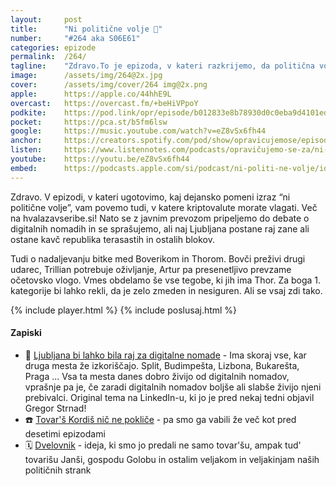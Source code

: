 ```yaml
---
layout: 	post
title:  	"Ni politične volje 🤑"
number: 	"#264 aka S06E61"
categories:	epizode
permalink:	/264/
tagline: 	"Zdravo.To je epizoda, v kateri razkrijemo, da politična volja smrdi po denarju in/ali moči."
image:		/assets/img/264@2x.jpg
cover:		/assets/img/cover/264 img@2x.png
apple:		https://apple.co/44hhE9L
overcast:	https://overcast.fm/+beHiVPpoY
podkite:	https://pod.link/opr/episode/b012833e8b78930d0c0eba9d4101ed55
pocket:		https://pca.st/b5fm6lsw
google:		https://music.youtube.com/watch?v=eZ8vSx6fh44
anchor:		https://creators.spotify.com/pod/show/opravicujemose/episodes/Ni-politine-volje-e349i0f
listen:		https://www.listennotes.com/podcasts/opravičujemo-se-za/ni-politične-volje-3IEod9vlCcn/embed/
youtube:	https://youtu.be/eZ8vSx6fh44
embed:		https://podcasts.apple.com/si/podcast/ni-politi-ne-volje/id1514750013?i=1000713030618
---
```


Zdravo. V epizodi, v kateri ugotovimo, kaj dejansko pomeni izraz “ni politične volje”, vam povemo tudi, v katere kriptovalute morate vlagati. Več na hvalazavseribe.si! Nato se z javnim prevozom pripeljemo do debate o digitalnih nomadih in se sprašujemo, ali naj Ljubljana postane raj zane ali ostane kavč republika terasastih in ostalih blokov. 

Tudi o nadaljevanju bitke med Boverikom in Thorom. Bovči preživi drugi udarec, Trillian potrebuje oživljanje, Artur pa presenetljivo prevzame očetovsko vlogo. Vmes obdelamo še vse tegobe, ki jih ima Thor. Za boga 1. kategorije bi lahko rekli, da je zelo zmeden in nesiguren. Ali se vsaj zdi tako. 

{% include player.html %}
{% include poslusaj.html %}

<!--break-->

#### Zapiski

- 📀 [Ljubljana bi lahko bila raj za digitalne nomade](https://www.linkedin.com/feed/update/urn:li:activity:7331274857441112064/) -  Ima skoraj vse, kar druga mesta že izkoriščajo. Split, Budimpešta, Lizbona, Bukarešta, Praga ... Vsa ta mesta danes dobro živijo od digitalnih nomadov, vprašnje pa je, če zaradi digitalnih nomadov boljše ali slabše živijo njeni prebivalci. Original tema na LinkedIn-u, ki jo je pred nekaj tedni objavil Gregor Strnad! 
- ☎️ [Tovar'š Kordiš nič ne pokliče](https://opravicujemo.se/253/) - pa smo ga vabili že več kot pred desetimi epizodami 
- 🗓️ [Dvelovnik](https://opravicujemo.se/251/) - ideja, ki smo jo predali ne samo tovar'šu, ampak tud' tovarišu Janši, gospodu Golobu in ostalim veljakom in veljakinjam naših političnih strank 